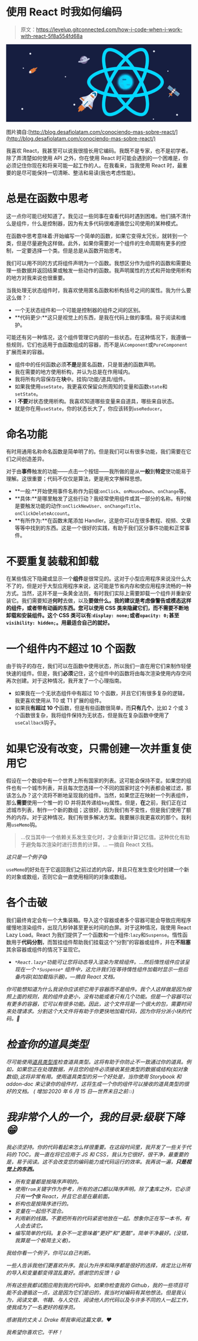 # 使用 React 时我如何编码

> 原文：<https://levelup.gitconnected.com/how-i-code-when-i-work-with-react-5f8a554fd68a>

![](img/6277ae06963462b7e4c8d4186d81d27c.png)

图片摘自:[http://blog.desafiolatam.com/conociendo-mas-sobre-react/](http://blog.desafiolatam.com/conociendo-mas-sobre-react/)

我喜欢 React，我甚至可以说我很擅长用它编码。我既不是专家，也不是初学者。除了弄清楚如何使用 API 之外，你在使用 React 时可能会遇到的一个困难是，你必须记住你现在和将来可能一起工作的人。在我看来，当我使用 React 时，最重要的是尽可能保持一切清晰、整洁和易读(我也考虑性能)。

# 总是在函数中思考

这一点你可能已经知道了。我见过一些同事在查看代码时遇到困难。他们搞不清什么是组件，什么是控制器，因为有太多代码很难遵循您公司使用的某种模式。

在函数中思考意味着:开始编写一个简单的函数，如果它变得太冗长，就转到一个类，但是尽量避免这样做。此外，如果你需要对一个组件的生命周期有更多的控制，一定要选择一个类。但是总是从函数开始思考。

我们可以用不同的方式将组件声明为一个函数。我想区分作为组件的函数和需要处理一些数据并返回结果或触发一些动作的函数。我声明属性的方式和开始使用析构的地方对我来说也很重要。

当我处理无状态组件时，我喜欢使用匿名函数和析构括号之间的属性。我为什么要这么做？：

*   一个无状态组件和一个可能是控制器的组件之间的区别。
*   **代码更少:**这只是视觉上的东西，是我在代码上做的事情。易于阅读和维护。

可能还有另一种情况，这个组件管理它内部的一些状态。在这种情况下，我遵循一些规则，它们也适用于由函数组成的容器，而不是从`Component`或`PureComponent`扩展而来的容器。

*   组件中的任何函数必须**不是**是匿名函数，只是普通的函数声明。
*   我在需要的地方使用析构，并认为总是在作用域内。
*   我将所有内容保存在**块**中。挂钩/功能/道具/组件。
*   如果我使用`useState`，我更喜欢保留众所周知的变量和函数`state`和`setState`。
*   I **不要**对状态使用析构。我喜欢知道哪些变量来自道具，哪些来自状态。
*   就是你在用`useState`，你的状态长大了，你应该转到`useReducer`。

# 命名功能

有时用通用名称命名函数是简单明了的。但是我们可以有很多功能，我们需要在它们之间创造差异。

对于由**事件**触发的功能——点击一个按钮——我所做的是从**一般**到**特定**使功能易于理解。这很重要；代码不仅仅是算法，更是用文字解释思想。

*   **一般:**开始使用事件名称作为前缀:`onClick`、`onMouseDown`、`onChange`等。
*   **具体:**是哪里触发了这些行动？我经常使用组件或其一部分的名称。有时候是要触发功能的动作:`onClickNewUser`、`onChangeTitle`、`onClickDeleteAccount`。
*   **有所作为:**在函数末尾添加 Handler。这是你可以在很多教程、视频、文章等等中找到的东西。这是一个很好的实践，有助于我们区分事件功能和正常事件。

# 不要重复装载和卸载

在某些情况下隐藏或显示一个**组件**是很常见的。这对于小型应用程序来说没什么大不了的，但是对于大型应用程序来说，这可能是节省内存和使应用程序流畅的一种方式。当然，这并不是一条黄金法则，有时我们实际上需要卸载一个组件并重新安装它。我们需要知道**何时**去做，以及**要做什么。我的建议是考虑像警告或模态这样的组件，或者带有动画的东西。您可以使用 CSS 类来隐藏它们，而不需要不断地卸载和安装组件。这个 CSS 类可以有:`display: none;`或者`opacity: 0;`甚至`visibility: hidden;`。用最适合自己的就好。**

# 一个组件内不超过 10 个函数

由于钩子的存在，我们可以在函数中使用状态，所以我们一直在用它们来制作轻便快速的组件。但是，我们**必须**记住，这个组件中的函数将由每次渲染使用内存空间再次创建。对于这种情况，我开发了一个心理指南。

*   如果我在一个无状态组件中有超过 10 个函数，并且它们有很多复杂的逻辑，我更喜欢使用从 T0 或 T1 扩展的组件。
*   如果我**有超过 10 个**函数，但是有些函数很简单，而**只有几个**，比如 2 个或 3 个函数很复杂，我将组件保持为无状态，但是我在复杂函数中使用了`useCallback`钩子。

# 如果它没有改变，只需创建一次并重复使用它

假设在一个数组中有一个世界上所有国家的列表。这可能会保持不变。如果您的组件也有一个城市列表，并且每次您选择一个不同的国家时这个列表都会被过滤，那该怎么办？这个流将不断地呈现我的组件。当然，如果您正在映射一个列表组件，那么**需要**使用一个惟一的 ID 并将其传递给`key`属性。但是，**在**之前，我们正在过滤城市列表，制作一个新的数组；这很好，因为我们有不变性，但是我们使用了额外的内存。对于这种情况，我们有很多解决方案。我要展示我更喜欢的那个。我利用`useMemo`钩。

> …仅当其中一个依赖关系发生变化时，才会重新计算记忆值。这种优化有助于避免每次渲染时进行昂贵的计算。… —摘自 React 文档。

*这只是一个例子*😅

`useMemo`的好处在于它返回我们之前过滤的内容，并且只在发生变化时创建一个新的对象或数组，否则它会一直使用相同的对象或数组。

# 各个击破

我们最终肯定会有一个大集装箱。导入这个容器或者多个容器可能会导致应用程序缓慢地渲染组件，出现几秒钟甚至更长时间的白屏。对于这种情况，我使用 React Lazy Load。React 为我们提供了一个函数和一个组件:`lazy`和`Suspense`。惰性函数用于**代码分割**，而暂挂组件帮助我们挂载这个“分割”的容器或组件，并在**不阻塞**其余容器或组件的情况下呈现它。

*   *`*React.lazy*`*功能可让您将动态导入渲染为常规组件。…然后惰性组件应该呈现在一个* `*Suspense*` *组件中，这允许我们在等待惰性组件加载时显示一些后备内容(如加载指示器)。—摘自 React 文档。**

*你可能想知道为什么我说你应该把它用于容器而不是组件。我个人这样做是因为按照上面的规则，我的组件会更小，没有功能或者只有几个功能。但是一个容器可以有更多的容器，它可以有很多功能。因此，这个文件将是一个很大的包，需要时间来处理请求。分割这个大文件将有助于你更快地加载代码，因为你将分派小块的代码。🚀*

# *检查你的道具类型*

*尽可能使用[道具类型库](https://www.npmjs.com/package/prop-types)检查道具类型。这将有助于你防止不一致通过你的道具。例如，如果您正在处理数据，并且您的组件必须接收某些类型的数据或结构(如对象数组),这将非常有用。使用道具类型的另一个好处是，当你使用 Storybook 和 addon-doc 来记录你的组件时，这将生成一个你的组件可以接收的道具类型的很好的文档。
( *增加:2020 年 6 月 15 日—世界末日之前💥)**

# *我非常个人的一个，我的目录:级联下降😁*

*我必须坚持。你的代码看起来怎么样很重要。在这段时间里，我开发了一些关于代码的 TOC。我一直在将它应用于 JS 和 CSS，我认为它很好，很干净，最重要的是，易于阅读。这不会改变您的编码能力或代码运行的效率。我再说一遍，**只是视觉上的东西。***

*   *所有变量都是按降序声明的。*
*   *使用`from`关键字作为参考，所有的进口都以降序声明。除了**主**库之外，它必须只有**一个**像 React，并且它总是在最前面。*
*   *析构也是按降序进行的。*
*   *变量在一起但不混合。*
*   *利用新的线路。不要把所有的代码紧密地放在一起。想象你正在写一本书，有人会去读它。*
*   *编写简单的代码。复杂不一定意味着“更好”和“更酷”。简单干净最好。(没错，我算是一个极简主义者)。*

*我给你看一个例子，你可以自己判断。*

*一些人告诉我他们更喜欢升序。我认为升序和降序都是很好的选择，肯定比让所有的导入和变量都变得混乱要好。感谢您的反馈！😃*

*所有这些我都试图应用到我的代码中。如果你检查我的 Github，我的一些项目可能不会遵循这一点，这是因为它们是旧的，我当时对编码有其他想法。但是我认为，阅读文章、书籍、与人交往、阅读他人的代码以及与许多不同的人一起工作，使我成为了一名更好的程序员。*

*感谢我的丈夫 J. Drake 帮我审阅这篇文章。❤️*

*我希望你喜欢它。干杯！*